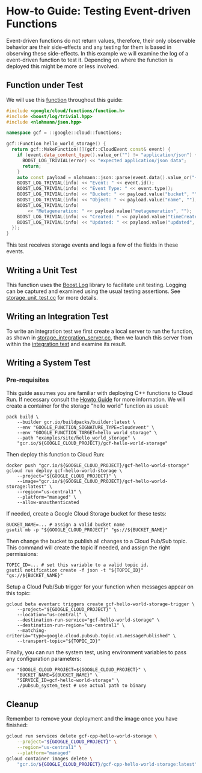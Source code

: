 # How-to Guide: Testing Event-driven Functions

Event-driven functions do not return values, therefore, their only observable
behavior are their side-effects and any testing for them is based in observing
these side-effects. In this example we will examine the log of a event-driven
function to test it. Depending on where the function is deployed this might be
more or less involved.

## Function under Test

We will use this [function][snippet source] throughout this guide:

<!-- inject-snippet-start -->
[snippet source]: /examples/site/hello_world_storage/hello_world_storage.cc
```cc
#include <google/cloud/functions/function.h>
#include <boost/log/trivial.hpp>
#include <nlohmann/json.hpp>

namespace gcf = ::google::cloud::functions;

gcf::Function hello_world_storage() {
  return gcf::MakeFunction([](gcf::CloudEvent const& event) {
    if (event.data_content_type().value_or("") != "application/json") {
      BOOST_LOG_TRIVIAL(error) << "expected application/json data";
      return;
    }
    auto const payload = nlohmann::json::parse(event.data().value_or("{}"));
    BOOST_LOG_TRIVIAL(info) << "Event: " << event.id();
    BOOST_LOG_TRIVIAL(info) << "Event Type: " << event.type();
    BOOST_LOG_TRIVIAL(info) << "Bucket: " << payload.value("bucket", "");
    BOOST_LOG_TRIVIAL(info) << "Object: " << payload.value("name", "");
    BOOST_LOG_TRIVIAL(info)
        << "Metageneration: " << payload.value("metageneration", "");
    BOOST_LOG_TRIVIAL(info) << "Created: " << payload.value("timeCreated", "");
    BOOST_LOG_TRIVIAL(info) << "Updated: " << payload.value("updated", "");
  });
}
```
<!-- inject-snippet-end -->

This test receives storage events and logs a few of the fields in these
events.

## Writing a Unit Test

This function uses the [Boost.Log][boost-log-gh] library to facilitate unit
testing. Logging can be captured and examined using the usual testing
assertions. See [storage_unit_test.cc] for more details.

## Writing an Integration Test

To write an integration test we first create a local server to run the
function, as shown in [storage_integration_server.cc], then we launch this
server from within the [integration test][storage_integration_test.cc] and
examine its result.

## Writing a System Test

### Pre-requisites

This guide assumes you are familiar with deploying C++ functions to Cloud Run.
If necessary consult the [Howto Guide][container-guide] for more information.
We will create a container for the storage "hello world" function as usual:

```shell
pack build \
    --builder gcr.io/buildpacks/builder:latest \
    --env "GOOGLE_FUNCTION_SIGNATURE_TYPE=cloudevent" \
    --env "GOOGLE_FUNCTION_TARGET=hello_world_storage" \
    --path "examples/site/hello_world_storage" \
    "gcr.io/${GOOGLE_CLOUD_PROJECT}/gcf-hello-world-storage"
```

Then deploy this function to Cloud Run:

```shell
docker push "gcr.io/${GOOGLE_CLOUD_PROJECT}/gcf-hello-world-storage"
gcloud run deploy gcf-hello-world-storage \
    --project="${GOOGLE_CLOUD_PROJECT}" \
    --image="gcr.io/${GOOGLE_CLOUD_PROJECT}/gcf-hello-world-storage:latest" \
    --region="us-central1" \
    --platform="managed" \
    --allow-unauthenticated
```

If needed, create a Google Cloud Storage bucket for these tests:

```shell
BUCKET_NAME=... # assign a valid bucket name
gsutil mb -p "${GOOGLE_CLOUD_PROJECT}" "gs://${BUCKET_NAME}"
```

Then change the bucket to publish all changes to a Cloud Pub/Sub topic. This
command will create the topic if needed, and assign the right permissions:

```shell
TOPIC_ID=... # set this variable to a valid topic id.
gsutil notification create -f json -t "${TOPIC_ID}" "gs://${BUCKET_NAME}"
```

Setup a Cloud Pub/Sub trigger for your function when messages appear on this
topic:

```shell
gcloud beta eventarc triggers create gcf-hello-world-storage-trigger \
    --project="${GOOGLE_CLOUD_PROJECT}" \
    --location="us-central1" \
    --destination-run-service="gcf-hello-world-storage" \
    --destination-run-region="us-central1" \
    --matching-criteria="type=google.cloud.pubsub.topic.v1.messagePublished" \
    --transport-topic="${TOPIC_ID}"
```

Finally, you can run the system test, using environment variables to pass
any configuration parameters:

```shell
env "GOOGLE_CLOUD_PROJECT=${GOOGLE_CLOUD_PROJECT}" \
    "BUCKET_NAME=${BUCKET_NAME}" \
    "SERVICE_ID=gcf-hello-world-storage" \
    ./pubsub_system_test # use actual path to binary
```

## Cleanup

Remember to remove your deployment and the image once you have finished:

```sh
gcloud run services delete gcf-cpp-hello-world-storage \
    --project="${GOOGLE_CLOUD_PROJECT}" \
    --region="us-central1" \
    --platform="managed"
gcloud container images delete \
    "gcr.io/${GOOGLE_CLOUD_PROJECT}/gcf-cpp-hello-world-storage:latest"
```

[buildpacks]: https://buildpacks.io
[boost-log-gh]: https://github.com/boostorg/log
[storage_unit_test.cc]: storage_unit_test.cc
[storage_integration_server.cc]: storage_integration_server.cc
[storage_integration_test.cc]: storage_integration_test.cc
[quickstart-guide]: /examples/site/howto_local_development/README.md
[container-guide]: /examples/site/howto_create_container/README.md
[pubsub-quickstart]: https://cloud.google.com/pubsub/docs/quickstart-console
